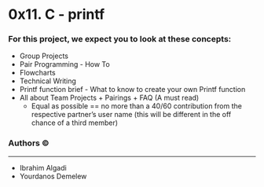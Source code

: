 # 0x11. C - printf


### For this project, we expect you to look at these concepts:
- Group Projects
- Pair Programming - How To
- Flowcharts
- Technical Writing
- Printf function brief - What to know to create your own Printf function
- All about Team Projects + Pairings + FAQ (A must read)
    - Equal as possible == no more than a 40/60 contribution from the respective partner’s user name (this will be different in the off chance of a third member)


### Authors &copy;

---

- Ibrahim Algadi
- Yourdanos Demelew
